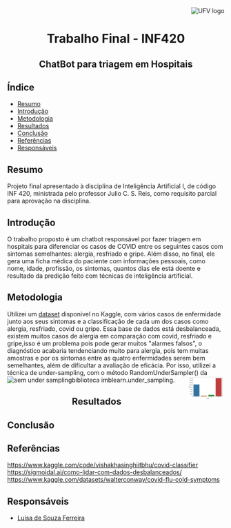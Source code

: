 <a>
    <img src="https://cdn.discordapp.com/attachments/729689711416967239/844210892916523018/Ygemzly2XsP3gzFbXjFyExvD00B3rBvPbDEOoNOB-4uL4NLF1YKM6kiypik1H4koNc5_sNVAAAy_PDq_kmh_CRmn1dvC1uyeckCs.png" alt="UFV logo" title="UFV" align="right" height="55" />
</a>
<br>
<h1 align = "center"> Trabalho Final - INF420 </h1>


<h2 align = "center"> ChatBot para triagem em Hospitais </h2>


## Índice

- [Resumo](#Resumo)
- [Introdução](#Introdução)
- [Metodologia](#Metodologia)
- [Resultados](#Resultados)
- [Conclusão](#Conclusão)
- [Referências](#Referências)
- [Responsáveis](#Responsáveis)

## Resumo
Projeto final apresentado à disciplina de Inteligência Artificial I, de código INF 420, ministrada pelo professor Julio C. S. Reis, como requisito parcial para aprovação na disciplina.

## Introdução
O trabalho proposto é um chatbot responsável por fazer triagem em hospitais para diferenciar os casos de COVID entre os seguintes casos com sintomas semelhantes: alergia, resfriado e gripe. Além disso, no final, ele gera uma ficha médica do paciente com informações pessoais, como nome, idade, profissão, os sintomas, quantos dias ele está doente e resultado da predição feito com técnicas de inteligência artificial. 
 
## Metodologia
Utilizei um <a href="https://www.kaggle.com/datasets/walterconway/covid-flu-cold-symptoms">dataset</a> disponível no Kaggle, com vários casos de enfermidade junto aos seus sintomas e a classificação de cada um dos casos como alergia, resfriado, covid ou gripe. Essa base de dados está desbalanceada, existem muitos casos de alergia em comparação com covid, resfriado e gripe,isso é um problema pois pode gerar muitos "alarmes falsos", o diagnóstico acabaria tendenciando muito para alergia, pois tem muitas amostras e por os sintomas entre as quatro enfermidades serem bem semelhantes, além de dificultar a avaliação de eficácia. Por isso, utilizei a técnica de under-sampling, com o método RandomUnderSampler() da biblioteca imblearn.under_sampling.
   <img src="imagens/without_under_sampling.png" alt="sem under sampling" align="right" height="55" />
   <img src="imagens/with_under_sampling.pngl" alt="sem under sampling" align="left" height="55" />
    

## Resultados

## Conclusão





## Referências
https://www.kaggle.com/code/vishakhasinghiitbhu/covid-classifier
https://sigmoidal.ai/como-lidar-com-dados-desbalanceados/
https://www.kaggle.com/datasets/walterconway/covid-flu-cold-symptoms

## Responsáveis
- [Luísa de Souza Ferreira](https://github.com/ferreiraluisa)

